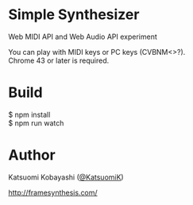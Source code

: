 # Simple Synthesizer

Web MIDI API and Web Audio API experiment

You can play with MIDI keys or PC keys (CVBNM<>?).   
Chrome 43 or later is required.

# Build

$ npm install  
$ npm run watch

# Author

Katsuomi Kobayashi ([@KatsuomiK](https://twitter.com/KatsuomiK))

http://framesynthesis.com/

